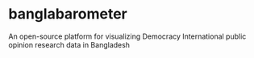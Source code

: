 # banglabarometer
An open-source platform for visualizing Democracy International public opinion research data in Bangladesh
